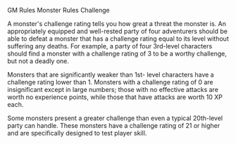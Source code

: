 GM Rules
Monster Rules
Challenge
<p>
  A monster's challenge rating tells you how great a threat the monster is. An appropriately equipped and well-rested party of four adventurers should be able to defeat a monster that has a challenge rating equal to its level without suffering any deaths. For example, a party of four 3rd-level characters should find a monster with a challenge rating of 3 to be a worthy challenge, but not a deadly one.
</p>
<p>
  Monsters that are significantly weaker than 1st- level characters have a challenge rating lower than 1. Monsters with a challenge rating of 0 are insignificant except in large numbers; those with no effective attacks are worth no experience points, while those that have attacks are worth 10 XP each.
</p>
<p>
  Some monsters present a greater challenge than even a typical 20th-level party can handle. These monsters have a challenge rating of 21 or higher and are specifically designed to test player skill.
</p>